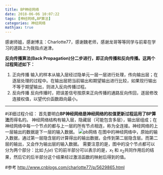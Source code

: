 ```yaml
---
title: BP神经网络
date: 2018-06-06 10:07:22
tags: [神经网络,BP算法]
categories: 神经网络
mathjax: true
---
```

感谢师姐，感谢博主：Charlotte77，感谢魏老师，感谢龙哥等等同学与前辈在学习的道路上为我指点迷津。

**反向传播算法(Back Propagation)分二步进行，即正向传播和反向传播。这两个过程简述如下：**

1. 正向传播
输入的样本从输入层经过隐单元一层一层进行处理，传向输出层；在逐层处理的过程中。在输出层把当前输出和期望输出进行比较，如果现行输出不等于期望输出，则进入反向传播过程。
2. 反向传播
反向传播时，把误差信号按原来正向传播的通路反向传回，逐层修改连接权值，以望代价函数趋向最小。

---

#详细过程介绍：
首先要明白**BP神经网络是神经网络的权值更新过程运用了BP算法**而得名的。
神经网络结构有输入层，隐藏层（可能包含多层），输出层组成；在神经网络中每一个节点的都与上一层的所有节点相连，称为全连接。神经网络的上一层输出的数据是下一层的输入数据。
![pb网络](./BP1.png)
在图中的神经网络中，原始的输入数据，通过第一层隐含层的计算得出的输出数据，会传到第二层隐含层。而第二层的输出，又会作为输出层的输入数据。
需要注意的是，图中的没个节点都可以分为两个部分：比如 $f_{1}(e)$ 它的前半部分可以表示的是，$x_{1}$ 和 $x_{2}$共同作用后的结果，然后它的后半部分这个结果经过激活函数的映射后得到的值。

#参考
http://www.cnblogs.com/charlotte77/p/5629865.html